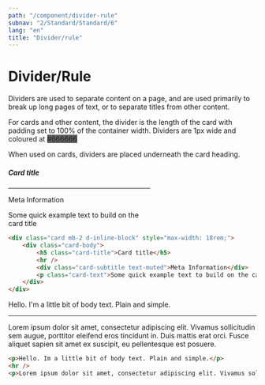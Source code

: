 ```yaml
---
path: "/component/divider-rule"
subnav: "2/Standard/Standard/6"
lang: "en"
title: "Divider/rule"
---
```


<helmet>
<title> Divider/Rule - Aurora Design System </title>
</helmet>

# Divider/Rule

Dividers are used to separate content on a page, and are used primarily to break up long pages of text, or to separate titles from other content.

For cards and other content, the divider is the length of the card with padding set to 100% of the container width. Dividers are 1px wide and coloured at <badge style="background-color: #666666;">#666666</badge>

When used on cards, dividers are placed underneath the card heading.

<div class="card mb-2 d-inline-block" style="max-width: 18rem;">
    <div class="card-body">
    <h5 class="card-title">Card title</h5>
    <hr />
    <div class="card-subtitle text-muted">Meta Information</div>
    <p class="card-text">Some quick example text to build on the card title</p>
    </div>
</div>

```html
<div class="card mb-2 d-inline-block" style="max-width: 18rem;">
    <div class="card-body">
        <h5 class="card-title">Card title</h5>
        <hr />
        <div class="card-subtitle text-muted">Meta Information</div>
        <p class="card-text">Some quick example text to build on the card title</p>
    </div>
</div>
```

<p>Hello. I'm a little bit of body text. Plain and simple.</p>
<hr />
<p>Lorem ipsum dolor sit amet, consectetur adipiscing elit. Vivamus sollicitudin sem augue, porttitor eleifend eros tincidunt in. Duis mattis erat orci. Fusce aliquet sapien sit amet ex suscipit, eu pellentesque est posuere.</p>

```html
<p>Hello. Im a little bit of body text. Plain and simple.</p>
<hr />
<p>Lorem ipsum dolor sit amet, consectetur adipiscing elit. Vivamus sollicitudin sem augue, porttitor eleifend eros tincidunt in. Duis mattis erat orci. Fusce aliquet sapien sit amet ex suscipit, eu pellentesque est posuere.</p>
```

